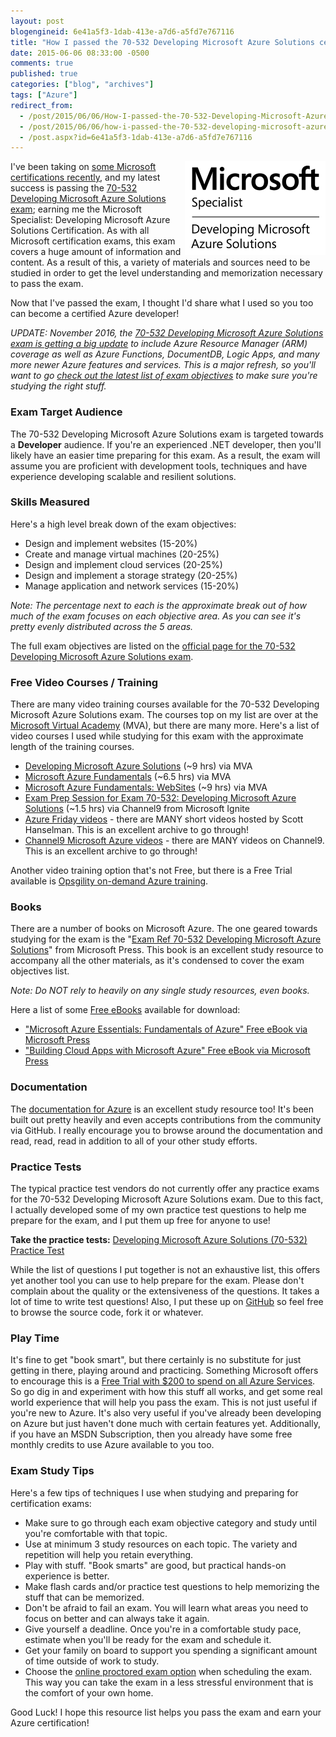 ```yaml
---
layout: post
blogengineid: 6e41a5f3-1dab-413e-a7d6-a5fd7e767116
title: "How I passed the 70-532 Developing Microsoft Azure Solutions certification exam"
date: 2015-06-06 08:33:00 -0500
comments: true
published: true
categories: ["blog", "archives"]
tags: ["Azure"]
redirect_from: 
  - /post/2015/06/06/How-I-passed-the-70-532-Developing-Microsoft-Azure-Solutions-certification-exam
  - /post/2015/06/06/how-i-passed-the-70-532-developing-microsoft-azure-solutions-certification-exam
  - /post.aspx?id=6e41a5f3-1dab-413e-a7d6-a5fd7e767116
---
```

<!-- more -->
<p><img style="float: right;" src="/images/posts/2015/06/Spec_Dev_AzureSol_BW.png" alt="" /></p>
<p>I've been taking on&nbsp;<a href="http://blogs.perficient.com/microsoft/2015/04/become-a-microsoft-certified-specialist-with-html5-js-css3/" target="_blank">some Microsoft certifications recently</a>, and my latest success is passing the <a href="https://www.microsoft.com/learning/en-us/exam-70-532.aspx">70-532 Developing Microsoft Azure Solutions exam</a>; earning me the Microsoft Specialist: Developing Microsoft Azure Solutions Certification. As with all Microsoft certification exams, this exam covers a huge amount of information and content. As a result of this, a variety of materials and sources need to be studied in order to get the level understanding and memorization necessary to pass the exam.</p>
<p>Now that I've passed the exam, I thought I'd share what I used so you too can become a certified Azure developer!</p>
<p><em>UPDATE: November 2016, the <a href="https://buildazure.com/2016/11/06/azure-developer-exam-70-532-gets-arm-refresh/" target="_blank">70-532 Developing Microsoft Azure Solutions exam is getting a big update</a> to include Azure Resource Manager (ARM) coverage as well as Azure Functions, DocumentDB, Logic Apps, and many more newer Azure features and services. This is a major refresh, so you'll want to go <a href="https://buildazure.com/2016/11/06/azure-developer-exam-70-532-gets-arm-refresh/" target="_blank">check out the latest list of exam objectives</a> to make sure you're studying the right stuff.</em></p>
<h3>Exam Target Audience</h3>
<p>The 70-532 Developing Microsoft Azure Solutions exam is targeted towards a <strong>Developer</strong> audience. If you're an experienced .NET developer, then you'll likely have an easier time preparing for this exam. As a result, the exam will assume you are proficient with development tools, techniques and have experience developing scalable and resilient solutions.</p>
<h3>Skills Measured</h3>
<p>Here's a high level break down of the exam objectives:</p>
<ul>
<li>Design and implement websites (15-20%)</li>
<li>Create and manage virtual machines (20-25%)</li>
<li>Design and implement cloud services (20-25%)</li>
<li>Design and implement a storage strategy (20-25%)</li>
<li>Manage application and network services (15-20%)</li>
</ul>
<p><em>Note: The percentage next to each is the approximate break out of how much of the exam focuses on each objective area. As you can see it's pretty evenly distributed across the 5 areas.</em></p>
<p>The full exam objectives are listed on the <a href="https://www.microsoft.com/learning/en-us/exam-70-532.aspx" target="_blank">official page for the 70-532 Developing Microsoft Azure Solutions exam</a>.</p>
<h3>Free Video Courses / Training</h3>
<p>There are many video training courses available for the 70-532 Developing Microsoft Azure Solutions exam. The courses top on my list are over at the <a href="http://www.microsoftvirtualacademy.com/product-training/microsoft-azure" target="_blank">Microsoft Virtual Academy</a> (MVA), but there are many more. Here's a list of video courses I used while studying for this exam with the approximate length of the training courses.</p>
<ul>
<li><a href="http://www.microsoftvirtualacademy.com/training-courses/developing-microsoft-azure-solutions">Developing Microsoft Azure Solutions</a> (~9 hrs) via MVA</li>
<li><a href="http://www.microsoftvirtualacademy.com/training-courses/microsoft-azure-fundamentals" target="_blank">Microsoft Azure Fundamentals</a> (~6.5 hrs) via MVA</li>
<li><a href="http://www.microsoftvirtualacademy.com/training-courses/microsoft-azure-fundamentals-websites" target="_blank">Microsoft Azure Fundamentals: WebSites</a> (~9 hrs) via MVA</li>
<li><a href="http://buildazure.com/2015/06/08/exam-70-532-prep-session-developing-microsoft-azure-solutions/">Exam Prep Session for Exam 70-532: Developing Microsoft Azure Solutions</a> (~1.5 hrs) via Channel9 from Microsoft Ignite</li>
<li><a href="http://azure.microsoft.com/en-us/documentation/videos/azure-friday/" target="_blank">Azure Friday videos</a> - there are MANY short videos hosted by Scott Hanselman. This is an excellent archive to go through!</li>
<li><a href="http://channel9.msdn.com/Azure" target="_blank">Channel9 Microsoft Azure videos</a> - there are MANY videos on Channel9. This is an excellent archive to go through!</li>
</ul>
<p>Another video training option that's not Free, but there is a Free Trial available is <a href="http://opsgility.com" target="_blank">Opsgility on-demand Azure training</a>.</p>
<h3>Books</h3>
<p>There are a number of books on Microsoft Azure. The one geared towards studying for the exam is the "<a href="http://amzn.to/29KktWL" target="_blank">Exam Ref 70-532 Developing Microsoft Azure Solutions</a>" from Microsoft Press. This book is an excellent study resource to accompany all the other materials, as it's condensed to cover the exam objectives list.</p>
<p><em>Note: Do NOT rely to heavily on any single study resources, even books.</em></p>
<p>Here a list of some <a href="http://www.microsoftvirtualacademy.com/ebooks#azure" target="_blank">Free eBooks</a> available for download:</p>
<ul>
<li><a href="https://buildazure.com/2016/02/05/free-ebook-fundamentals-of-azure/" target="_blank">"Microsoft Azure Essentials: Fundamentals of Azure" Free eBook via Microsoft Press</a></li>
<li><a href="https://buildazure.com/2016/02/10/free-ebook-building-cloud-apps-with-microsoft-azure-devops-availability-storage-more/" target="_blank">"Building Cloud Apps with Microsoft Azure" Free eBook via Microsoft Press</a></li>
</ul>
<h3>Documentation</h3>
<p>The <a href="http://azure.microsoft.com/en-us/" target="_blank">documentation for Azure</a> is an excellent study resource too! It's been built out pretty heavily and even accepts contributions from the community via GitHub. I really encourage you to browse around the documentation and read, read, read in addition to all of your other study efforts.</p>
<h3>Practice Tests</h3>
<p>The typical practice test vendors do not currently offer any practice exams for the 70-532 Developing Microsoft Azure Solutions exam. Due to this fact, I actually developed some of my own practice test questions to help me prepare for the exam, and I put them up free for anyone to use!</p>
<p><strong>Take the practice tests:</strong> <a href="http://crpietschmann.github.io/Azure-70-532-Practice-Test/" target="_blank">Developing Microsoft Azure Solutions (70-532) Practice Test</a></p>
<p>While the list of questions I put together is not an exhaustive list, this offers yet another tool you can use to help prepare for the exam. Please don't complain about the quality or the extensiveness of the questions. It takes a lot of time to write test questions! Also, I put these up on <a href="https://github.com/crpietschmann/Azure-70-532-Practice-Test" target="_blank">GitHub</a> so feel free to browse the source code, fork it or whatever.</p>
<h3>Play Time</h3>
<p>It's fine to get "book smart", but there certainly is no substitute for just getting in there, playing around and practicing. Something Microsoft offers to encourage this is a <a href="http://azure.microsoft.com/en-us/pricing/free-trial/" target="_blank">Free Trial with $200 to spend on all Azure Services</a>. So go dig in and experiment with how this stuff all works, and get some real world experience that will help you pass the exam. This is not just useful if you're new to Azure. It's also very useful if you've already been developing on Azure but just haven't done much with certain features yet. Additionally, if you have an MSDN Subscription, then you already have some free monthly credits to use Azure available to you too.</p>
<h3>Exam Study Tips</h3>
<p>Here's a few tips of techniques I use when studying and preparing for certification exams:</p>
<ul>
<li>Make sure to go through each exam objective category and study until you're comfortable with that topic.</li>
<li>Use at minimum 3 study resources on each topic. The variety and repetition will help you retain everything.</li>
<li>Play with stuff. "Book smarts" are good, but practical hands-on experience is better.</li>
<li>Make flash cards and/or practice test questions to help memorizing the stuff that can be memorized.</li>
<li>Don't be afraid to fail an exam. You will learn what areas you need to focus on better and can always take it again.</li>
<li>Give yourself a deadline. Once you're in a comfortable study pace, estimate when you'll be ready for the exam and schedule it.</li>
<li>Get your family on board to support you spending a significant amount of time outside of work to study.</li>
<li>Choose the <a href="http://blogs.perficient.com/microsoft/2014/12/my-experience-taking-a-microsoft-certification-exam-at-home/" target="_blank">online proctored exam option</a> when scheduling the exam. This way you can take the exam in a less stressful environment that is the comfort of your own home.</li>
</ul>
<p>Good Luck! I hope this resource list helps you pass the exam and earn your Azure certification!</p>
